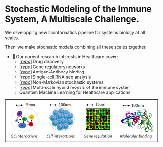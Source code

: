
# Stochastic Modeling of the Immune System, A Multiscale Challenge.
We developping new bioinformatics pipeline for systems biology at all scales.

Then, we make stochastic models combining all these scales together.

* 🔭  Our current research interests in Healthcare cover:
  * [[*repo*]](https://github.com/Aurelien-Pelissier/RA-drug-discovery) Drug discovery
  * [[*repo*]](https://github.com/Aurelien-Pelissier/RA-drug-discovery) Gene regulatory networks
  * [[*repo*]](https://github.com/Aurelien-Pelissier/Ab-binding) Antigen-Antibody binding
  * [[*repo*]](https://github.com/Aurelien-Pelissier/cdiversity) Single-cell RNA-seq analysis
  * [[*repo*]](https://github.com/Aurelien-Pelissier/REGIR) Non-Markovian stochastic systems
  * [[*repo*]](https://github.com/Aurelien-Pelissier/Germinal-Center) Multi-scale hybrid models of the immune system
  * Quantum Machine Learning for Healthcare applications

<p align="left">
  <img src="https://github.com/AI-SysBio/.github/blob/main/profile/Multiscale.png" width=600>
</p>

<!---
<p align="left">
  <img src="https://github.com/AI-SysBio/.github/blob/main/profile/bioinfo.png" width=700>
</p>
-->
